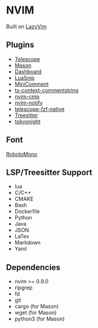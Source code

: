 # NVIM
Built on [LazyVim](https://www.lazyvim.org/)

## Plugins
* [Telescope](https://github.com/nvim-telescope/telescope.nvim)
* [Mason](https://github.com/williamboman/mason.nvim)
* [Dashboard](https://github.com/nvimdev/dashboard-nvim)
* [LuaSnip](https://github.com/L3MON4D3/LuaSnip)
* [MiniComment](https://github.com/echasnovski/mini.comment)
* [ts-context-commentstring](https://github.com/JoosepAlviste/nvim-ts-context-commentstring)
* [nvim-cmp](https://github.com/hrsh7th/nvim-cmp)
* [nvim-notify](https://github.com/rcarriga/nvim-notify)
* [telescope-fzf-native](https://github.com/nvim-telescope/telescope-fzf-native.nvim)
* [Treesitter](https://github.com/nvim-treesitter/nvim-treesitter)
* [tokyonight](https://github.com/folke/tokyonight.nvim)

## Font
[RobotoMono](https://www.nerdfonts.com/font-downloads)

## LSP/Treesitter Support
  * lua
  * C/C++
  * CMAKE
  * Bash
  * Dockerfile
  * Python
  * Java
  * JSON
  * LaTex
  * Markdown
  * Yaml

## Dependencies
* nvim >= 0.9.0
* ripgrep
* fd
* git
* cargo (for Mason)
* wget (for Mason)
* python3 (for Mason)

